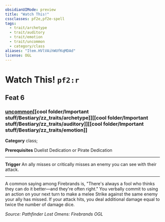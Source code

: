 ```yaml
---
obsidianUIMode: preview
title: "Watch This!"
cssclasses: pf2e,pf2e-spell
tags:
  - trait/archetype
  - trait/auditory
  - trait/emotion
  - trait/uncommon
  - category/class
aliases: "Item.HVlVAihWUfKqMDAd"
license: OGL
---
```

# Watch This! `pf2:r`
## Feat 6
### [uncommon](cool%20folder/Important%20stuff/Bestiary/zz_traits/uncommon.md "Uncommon Rarity Trait")[[cool folder/Important stuff/Bestiary/zz_traits/archetype]][[cool folder/Important stuff/Bestiary/zz_traits/auditory]][[cool folder/Important stuff/Bestiary/zz_traits/emotion]]

**Category** class; 



**Prerequisites** Duelist Dedication or Pirate Dedication
* * *
**Trigger** An ally misses or critically misses an enemy you can see with their attack.

* * *

A common saying among Firebrands is, "There's always a fool who thinks they can do it better—and they're often right." You verbally commit to using an action on your next turn to make a melee Strike against the same enemy your ally has missed. If your attack hits, you deal additional damage equal to twice the number of damage dice.

*Source: Pathfinder Lost Omens: Firebrands*
*OGL*